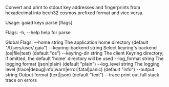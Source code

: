Convert and print to stdout key addresses and fingerprints from
hexadecimal into bech32 cosmos prefixed format and vice versa.

Usage:
  gaiad keys parse <hex-or-bech32-address> [flags]

Flags:
  -h, --help   help for parse

Global Flags:
      --home string              The application home directory (default "/Users/user/.gaia")
      --keyring-backend string   Select keyring's backend (os|file|test) (default "os")
      --keyring-dir string       The client Keyring directory; if omitted, the default 'home' directory will be used
      --log_format string        The logging format (json|plain) (default "plain")
      --log_level string         The logging level (trace|debug|info|warn|error|fatal|panic) (default "info")
      --output string            Output format (text|json) (default "text")
      --trace                    print out full stack trace on errors
